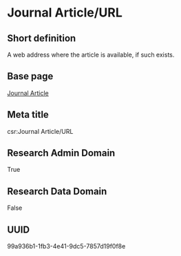 # Journal Article/URL
## Short definition
A web address where the article is available, if such exists.
## Base page
[Journal Article](https://github.com/EuroCRIS/CASRAI-Dictionairies/blob/main/Objects/Journal%20Article.md)
## Meta title
csr:Journal Article/URL
## Research Admin Domain
True
## Research Data Domain
False
## UUID
99a936b1-1fb3-4e41-9dc5-7857d19f0f8e

